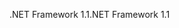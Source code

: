 <span data-ttu-id="4726f-101">.NET Framework 1.1</span><span class="sxs-lookup"><span data-stu-id="4726f-101">.NET Framework 1.1</span></span>
